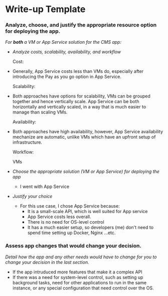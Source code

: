 # Write-up Template

### Analyze, choose, and justify the appropriate resource option for deploying the app.

*For **both** a VM or App Service solution for the CMS app:*

- *Analyze costs, scalability, availability, and workflow*

  Cost:
- Generally, App Service costs less than VMs do, especially after introducing the Pay as you go option in App Service.

  Scalability:
- Both approaches have options for scalability, VMs can be grouped together and hence vertically scale.  App Service can be both horizontally and vertically scaled, in a way that is much easier to manage than scaling VMs.

  Availability:
- Both approaches have high availability, however, App Service availability mechanize are automatic, unlike VMs which have an upfront setup of infrastructure.

  Workflow:

  VMs
- *Choose the appropriate solution (VM or App Service) for deploying the app*

  - I went with App Service
- *Justify your choice*

  - For this use case, I chose App Service because:
    - It is a small-scale API, which is well suited for App service
    - App Service costs less overall.
    - There is no need for OS-level control
    - It has a much easier setup, so developers (me) don't need to spend time setting up Docker, Nginx ...etc.

### Assess app changes that would change your decision.

*Detail how the app and any other needs would have to change for you to change your decision in the last section.*

- If the app intruduced more features that make it a complex API
- If there was a need for system-level control, such as setting up background tasks, need for other applications to run in the same instance, or any special configuration that need control over the OS.
